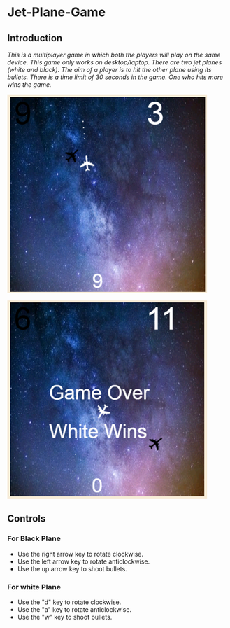# Jet-Plane-Game

## Introduction
*This is a multiplayer game in which both the players will play on the same device. This game only works on desktop/laptop. There are two jet planes (white and black). The aim of a player is to hit the other plane using its bullets. There is a time limit of 30 seconds in the game. One who hits more wins the game.*

![Demo Screenshot](/demoss.png)

![Demo Screenshot](/demoss1.png)

## Controls
### For Black Plane
* Use the right arrow key to rotate clockwise.
* Use the left arrow key to rotate anticlockwise.
* Use the up arrow key to shoot bullets.

### For white Plane
* Use the "d" key to rotate clockwise.
* Use the "a" key to rotate anticlockwise.
* Use the "w" key to shoot bullets.